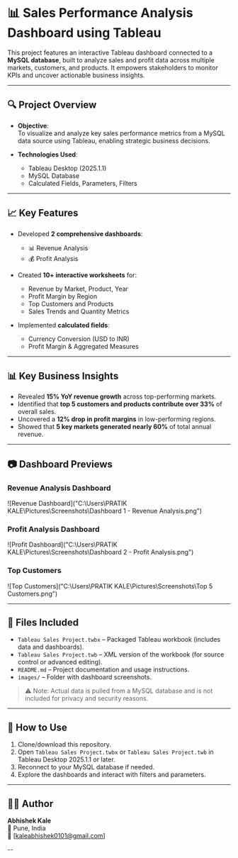 # 📊 Sales Performance Analysis Dashboard using Tableau

This project features an interactive Tableau dashboard connected to a **MySQL database**, built to analyze sales and profit data across multiple markets, customers, and products. It empowers stakeholders to monitor KPIs and uncover actionable business insights.

---

## 🔍 Project Overview

- **Objective**:  
  To visualize and analyze key sales performance metrics from a MySQL data source using Tableau, enabling strategic business decisions.

- **Technologies Used**:
  - Tableau Desktop (2025.1.1)
  - MySQL Database
  - Calculated Fields, Parameters, Filters

---

## 📈 Key Features

- Developed **2 comprehensive dashboards**:
  - 📊 Revenue Analysis
  - 💰 Profit Analysis

- Created **10+ interactive worksheets** for:
  - Revenue by Market, Product, Year
  - Profit Margin by Region
  - Top Customers and Products
  - Sales Trends and Quantity Metrics

- Implemented **calculated fields**:
  - Currency Conversion (USD to INR)
  - Profit Margin & Aggregated Measures

---

## 📊 Key Business Insights

- Revealed **15% YoY revenue growth** across top-performing markets.
- Identified that **top 5 customers and products contribute over 33%** of overall sales.
- Uncovered a **12% drop in profit margins** in low-performing regions.
- Showed that **5 key markets generated nearly 60%** of total annual revenue.

---

## 📷 Dashboard Previews

### Revenue Analysis Dashboard  
![Revenue Dashboard]("C:\Users\PRATIK KALE\Pictures\Screenshots\Dashboard 1 - Revenue Analysis.png")

### Profit Analysis Dashboard  
![Profit Dashboard]("C:\Users\PRATIK KALE\Pictures\Screenshots\Dashboard 2 - Profit Analysis.png")

### Top Customers   
![Top Customers]("C:\Users\PRATIK KALE\Pictures\Screenshots\Top 5 Customers.png")

---

## 📁 Files Included

- `Tableau Sales Project.twbx` – Packaged Tableau workbook (includes data and dashboards).
- `Tableau Sales Project.twb` – XML version of the workbook (for source control or advanced editing).
- `README.md` – Project documentation and usage instructions.
- `images/` – Folder with dashboard screenshots.

> ⚠️ Note: Actual data is pulled from a MySQL database and is not included for privacy and security reasons.

---

## 🚀 How to Use

1. Clone/download this repository.
2. Open `Tableau Sales Project.twbx` or `Tableau Sales Project.twb` in Tableau Desktop 2025.1.1 or later.
3. Reconnect to your MySQL database if needed.
4. Explore the dashboards and interact with filters and parameters.

---

## 👨‍💻 Author

**Abhishek Kale**  
📍 Pune, India  
📧 [kaleabhishek0101@gmail.com]

--

